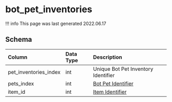 # bot_pet_inventories

!!! info
	This page was last generated 2022.06.17

## Schema

| Column | Data Type | Description |
| :--- | :--- | :--- |
| pet_inventories_index | int | Unique Bot Pet Inventory Identifier |
| pets_index | int | [Bot Pet Identifier](bot_pets.md) |
| item_id | int | [Item Identifier](../../../schema/categories/items/items.md) |

